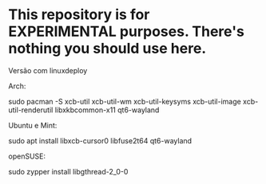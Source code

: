# This repository is for EXPERIMENTAL purposes. There's nothing you should use here.


Versão com linuxdeploy

Arch:

sudo pacman -S xcb-util xcb-util-wm xcb-util-keysyms xcb-util-image xcb-util-renderutil libxkbcommon-x11 qt6-wayland


Ubuntu e Mint:

sudo apt install libxcb-cursor0 libfuse2t64 qt6-wayland


openSUSE:

sudo zypper install libgthread-2_0-0
